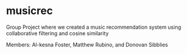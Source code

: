 # musicrec

Group Project where we created a music recommendation system using collaborative filtering and cosine similarity

Members: Al-kesna Foster, Matthew Rubino, and Donovan Sibblies

